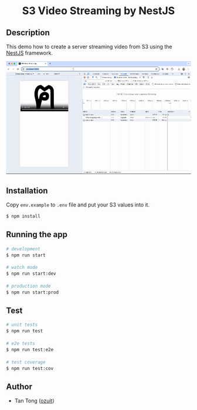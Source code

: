 <h1 align='center'>S3 Video Streaming by NestJS</h1>

## Description

This demo how to create a server streaming video from S3 using the [NestJS](https://nestjs.com/) framework.

![Demo S3 Video Streaming by NestJS](demo.gif)

## Installation

Copy `env.example` to `.env` file and put your S3 values into it.

```bash
$ npm install
```

## Running the app

```bash
# development
$ npm run start

# watch mode
$ npm run start:dev

# production mode
$ npm run start:prod
```

## Test

```bash
# unit tests
$ npm run test

# e2e tests
$ npm run test:e2e

# test coverage
$ npm run test:cov
```

## Author

- Tan Tong ([ozuit](https://github.com/ozuit))

